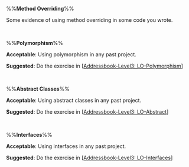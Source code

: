 %%**Method Overriding**%%

<panel type="danger" header="`W6.5a` Can explain method overriding :star:" no-close>
  <include src="../../book/oopDesign/inheritance/overriding/full.md" />
<!-- TODO: add evidence -->
</panel>

<!-- ==================================================================================================== -->

<panel type="danger" header="`W6.5b` Can implement overriding :star:" no-close>
  <include src="../../book/oopImplementation/overriding/full.md" />
  <panel header=":dart: Evidence" expanded>

Some evidence of using method overriding in some code you wrote.

  </panel>
</panel>

<br><!-- ##################################################################################################### -->

%%**Polymorphism**%%

<panel type="danger" header="`W6.5c` Can explain OOP polymorphism :star:" no-close>
  <include src="../../book/oopDesign/polymorphism/introduction/full.md" />
<!-- TODO: add evidence -->
</panel>

<!-- ==================================================================================================== -->

<panel type="danger" header="`W6.5d` Can implement polymorphism :star:" no-close>
  <include src="../../book/oopImplementation/polymorphism/full.md" />
  <panel header=":dart: Evidence" expanded>
  
**Acceptable**: Using polymorphism in any past project.

**Suggested**: Do the exercise in [[Addressbook-Level3: LO-Polymorphism](https://github.com/nus-cs2103-AY1718S2/addressbook-level3/blob/master/doc/LearningOutcomes.md#use-polymorphism-lo-polymorphism)]
   
<include src="submission.md" />
  </panel>
</panel>

<br><!-- ##################################################################################################### -->

%%**Abstract Classes**%%

<panel type="warning" header="`W6.5e` Can explain abstract classes :star::star:" no-close>
  <include src="../../book/oopDesign/inheritance/abstractClasses/full.md" />
<!-- TODO: add evidence -->
</panel>

<!-- ==================================================================================================== -->

<panel type="warning" header="`W6.5f` Can implement abstract classes :star::star:" no-close>
  <include src="../../book/oopImplementation/abstractClasses/full.md" />
  <panel header=":dart: Evidence" expanded>

**Acceptable**: Using abstract classes in any past project.

**Suggested**: Do the exercise in [[Addressbook-Level3: LO-Abstract](https://github.com/nus-cs2103-AY1718S2/addressbook-level3/blob/master/doc/LearningOutcomes.md#use-abstract-classesmethods-lo-abstract)]
   
<include src="submission.md" />
  </panel>
</panel>

<br><!-- ##################################################################################################### -->

%%**Interfaces**%%

<panel type="info" header="`W6.5g` Can explain interfaces :star::star::star:" no-close>
  <include src="../../book/oopDesign/inheritance/interfaces/full.md" />
<!-- TODO: add evidence -->
</panel>

<!-- ==================================================================================================== -->

<panel type="info" header="`W6.5h` Can implement interfaces :star::star::star:" no-close>
  <include src="../../book/oopImplementation/interfaces/full.md" />
  <panel header=":dart: Evidence" expanded>

**Acceptable**: Using interfaces in any past project.

**Suggested**: Do the exercise in [[Addressbook-Level3: LO-Interfaces](https://github.com/nus-cs2103-AY1718S2/addressbook-level3/blob/master/doc/LearningOutcomes.md#use-interfaces-lo-interfaces)]
   
<include src="submission.md" />

  </panel>
</panel>
